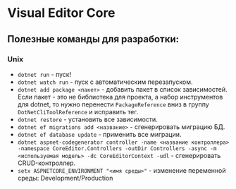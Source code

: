 # Visual Editor Core

## Полезные команды для разработки:

### Unix

* `dotnet run` - пуск!
* `dotnet watch run` - пуск с автоматическим перезапуском.
* `dotnet add package <пакет>` - добавить пакет в список зависимостей.
  Если пакет - это не библиотека для проекта, а набор инструментов для dotnet, то нужно перенести `PackageReference` вниз в группу `DotNetCliToolReference` и исправить тег.
* `dotnet restore` - установить все зависимости.
* `dotnet ef migrations add <название>` - сгенерировать миграцию БД.
* `dotnet ef database update` - применить все миграции.
* `dotnet aspnet-codegenerator controller -name <название контроллера> -namespace CoreEditor.Controllers -outDir Controllers -async -m <используемая модель> -dc CoreEditorContext -udl` - сгенерировать CRUD-контроллер.
* `setx ASPNETCORE_ENVIRONMENT "<имя среды>"` - изменение переменной среды: Development/Production
